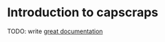# Introduction to capscraps

TODO: write [great documentation](http://jacobian.org/writing/what-to-write/)
